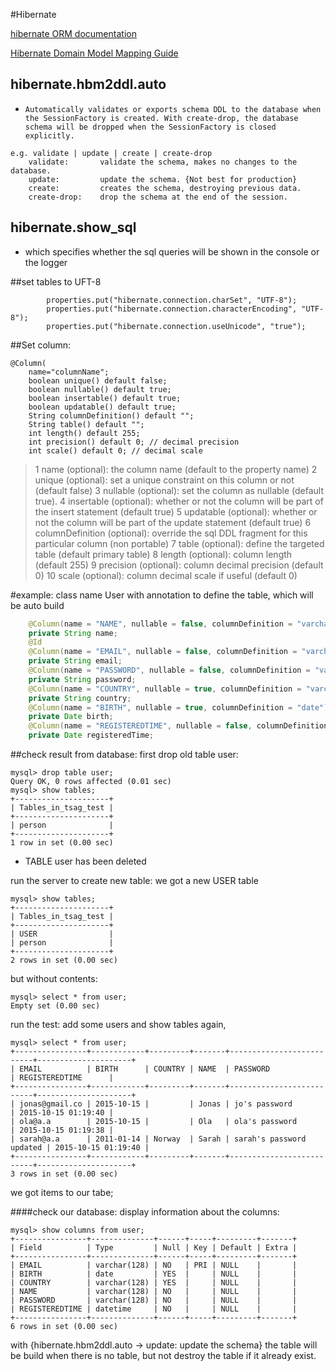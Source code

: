 #Hibernate

[hibernate ORM documentation](http://hibernate.org/orm/documentation/5.0/)

[Hibernate Domain Model Mapping Guide](http://docs.jboss.org/hibernate/orm/5.0/mappingGuide/en-US/html_single/)

## hibernate.hbm2ddl.auto
-     Automatically validates or exports schema DDL to the database when the SessionFactory is created. With create-drop, the database schema will be dropped when the SessionFactory is closed explicitly.

```
e.g. validate | update | create | create-drop
    validate:       validate the schema, makes no changes to the database.
    update:         update the schema. {Not best for production}
    create:         creates the schema, destroying previous data.
    create-drop:    drop the schema at the end of the session.
```
## hibernate.show_sql
-    which specifies whether the sql queries will be shown in the console or the logger

##set tables to UFT-8
```
        properties.put("hibernate.connection.charSet", "UTF-8");
        properties.put("hibernate.connection.characterEncoding", "UTF-8");
        properties.put("hibernate.connection.useUnicode", "true");
```

##Set column:

```
@Column(
    name="columnName";
    boolean unique() default false;
    boolean nullable() default true;
    boolean insertable() default true;
    boolean updatable() default true;
    String columnDefinition() default "";
    String table() default "";
    int length() default 255;
    int precision() default 0; // decimal precision
    int scale() default 0; // decimal scale
```

> 1	name (optional): the column name (default to the property name)
> 2	unique (optional): set a unique constraint on this column or not (default false)
> 3	nullable (optional): set the column as nullable (default true).
> 4	insertable (optional): whether or not the column will be part of the insert statement (default true)
> 5	updatable (optional): whether or not the column will be part of the update statement (default true)
> 6	columnDefinition (optional): override the sql DDL fragment for this particular column (non portable)
> 7	table (optional): define the targeted table (default primary table)
> 8	length (optional): column length (default 255)
> 9	precision (optional): column decimal precision (default 0)
> 10	scale (optional): column decimal scale if useful (default 0)


#example:
class name User with annotation to define the table, which will be auto build 

```java
    @Column(name = "NAME", nullable = false, columnDefinition = "varchar(128)")
    private String name;
    @Id
    @Column(name = "EMAIL", nullable = false, columnDefinition = "varchar(128)")
    private String email;
    @Column(name = "PASSWORD", nullable = false, columnDefinition = "varchar(128)")
    private String password;
    @Column(name = "COUNTRY", nullable = true, columnDefinition = "varchar(128)")
    private String country;
    @Column(name = "BIRTH", nullable = true, columnDefinition = "date")
    private Date birth;
    @Column(name = "REGISTEREDTIME", nullable = false, columnDefinition = "datetime")
    private Date registeredTime;
```

##check result from database:
first drop old table user:

```
mysql> drop table user;
Query OK, 0 rows affected (0.01 sec)
mysql> show tables;
+---------------------+
| Tables_in_tsag_test |
+---------------------+
| person              |
+---------------------+
1 row in set (0.00 sec)
```

- TABLE user has been deleted

run the server to create new table: we got a new USER table

```
mysql> show tables;
+---------------------+
| Tables_in_tsag_test |
+---------------------+
| USER                |
| person              |
+---------------------+
2 rows in set (0.00 sec)
```

but without contents:

```
mysql> select * from user;
Empty set (0.00 sec)
```

run the test: add some users and show tables again,

```
mysql> select * from user;
+----------------+------------+---------+-------+--------------------------+---------------------+
| EMAIL          | BIRTH      | COUNTRY | NAME  | PASSWORD                 | REGISTEREDTIME      |
+----------------+------------+---------+-------+--------------------------+---------------------+
| jonas@gmail.co | 2015-10-15 |         | Jonas | jo's password            | 2015-10-15 01:19:40 |
| ola@a.a        | 2015-10-15 |         | Ola   | ola's password           | 2015-10-15 01:19:38 |
| sarah@a.a      | 2011-01-14 | Norway  | Sarah | sarah's password updated | 2015-10-15 01:19:40 |
+----------------+------------+---------+-------+--------------------------+---------------------+
3 rows in set (0.00 sec)
```

we got items to our tabe;

####check our database: display information about the columns:

```
mysql> show columns from user;
+----------------+--------------+------+-----+---------+-------+
| Field          | Type         | Null | Key | Default | Extra |
+----------------+--------------+------+-----+---------+-------+
| EMAIL          | varchar(128) | NO   | PRI | NULL    |       |
| BIRTH          | date         | YES  |     | NULL    |       |
| COUNTRY        | varchar(128) | YES  |     | NULL    |       |
| NAME           | varchar(128) | NO   |     | NULL    |       |
| PASSWORD       | varchar(128) | NO   |     | NULL    |       |
| REGISTEREDTIME | datetime     | NO   |     | NULL    |       |
+----------------+--------------+------+-----+---------+-------+
6 rows in set (0.00 sec)
```

with {hibernate.hbm2ddl.auto -> update: update the schema} the table will be build when there is no table, but not destroy the table if it already exist.
